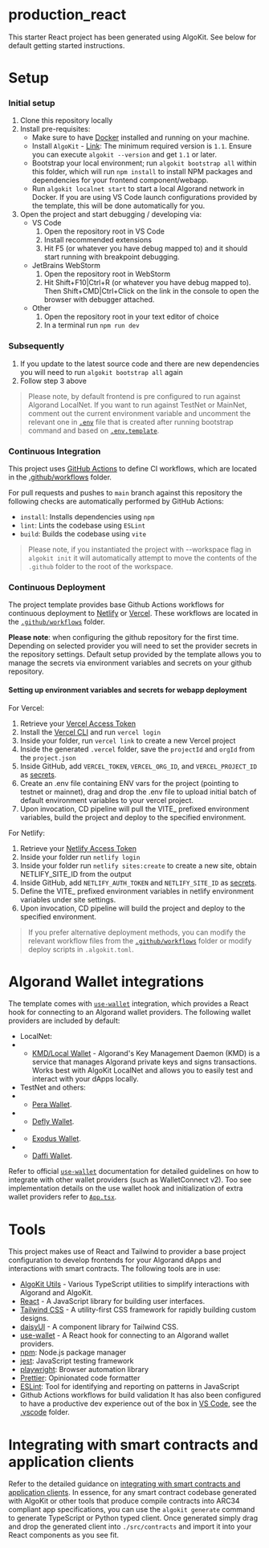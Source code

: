 # production_react

This starter React project has been generated using AlgoKit. See below for default getting started instructions.

# Setup

### Initial setup

1. Clone this repository locally
2. Install pre-requisites:
   - Make sure to have [Docker](https://www.docker.com/) installed and running on your machine.
   - Install `AlgoKit` - [Link](https://github.com/algorandfoundation/algokit-cli#install): The minimum required version is `1.1`. Ensure you can execute `algokit --version` and get `1.1` or later.
   - Bootstrap your local environment; run `algokit bootstrap all` within this folder, which will run `npm install` to install NPM packages and dependencies for your frontend component/webapp.
   - Run `algokit localnet start` to start a local Algorand network in Docker. If you are using VS Code launch configurations provided by the template, this will be done automatically for you.
3. Open the project and start debugging / developing via:
   - VS Code
     1. Open the repository root in VS Code
     2. Install recommended extensions
     3. Hit F5 (or whatever you have debug mapped to) and it should start running with breakpoint debugging.
   - JetBrains WebStorm
     1. Open the repository root in WebStorm
     2. Hit Shift+F10|Ctrl+R (or whatever you have debug mapped to). Then Shift+CMD|Ctrl+Click on the link in the console to open the browser with debugger attached.
   - Other
     1. Open the repository root in your text editor of choice
     2. In a terminal run `npm run dev`

### Subsequently

1. If you update to the latest source code and there are new dependencies you will need to run `algokit bootstrap all` again
2. Follow step 3 above

> Please note, by default frontend is pre configured to run against Algorand LocalNet. If you want to run against TestNet or MainNet, comment out the current environment variable and uncomment the relevant one in [`.env`](.env) file that is created after running bootstrap command and based on [`.env.template`](.env.template).

### Continuous Integration

This project uses [GitHub Actions](https://docs.github.com/en/actions/learn-github-actions/understanding-github-actions) to define CI workflows, which are located in the [.github/workflows](`.github/workflows`) folder.

For pull requests and pushes to `main` branch against this repository the following checks are automatically performed by GitHub Actions:

- `install`: Installs dependencies using `npm`
- `lint`: Lints the codebase using `ESLint`
- `build`: Builds the codebase using `vite`

> Please note, if you instantiated the project with --workspace flag in `algokit init` it will automatically attempt to move the contents of the `.github` folder to the root of the workspace.

### Continuous Deployment

The project template provides base Github Actions workflows for continuous deployment to [Netlify](https://www.netlify.com/) or [Vercel](https://vercel.com/). These workflows are located in the [`.github/workflows`](./.github/workflows) folder.

**Please note**: when configuring the github repository for the first time. Depending on selected provider you will need to set the provider secrets in the repository settings. Default setup provided by the template allows you to manage the secrets via environment variables and secrets on your github repository.


#### Setting up environment variables and secrets for webapp deployment

For Vercel:
1. Retrieve your [Vercel Access Token](https://vercel.com/support/articles/how-do-i-use-a-vercel-api-access-token)
2. Install the [Vercel CLI](https://vercel.com/cli) and run `vercel login`
3. Inside your folder, run `vercel link` to create a new Vercel project
4. Inside the generated `.vercel` folder, save the `projectId` and `orgId` from the `project.json`
5. Inside GitHub, add `VERCEL_TOKEN`, `VERCEL_ORG_ID`, and `VERCEL_PROJECT_ID` as [secrets](https://docs.github.com/en/actions/security-guides/encrypted-secrets).
6. Create an .env file containing ENV vars for the project (pointing to testnet or mainnet), drag and drop the .env file to upload initial batch of default environment variables to your vercel project.
7. Upon invocation, CD pipeline will pull the VITE_ prefixed environment variables, build the project and deploy to the specified environment.

For Netlify:
1. Retrieve your [Netlify Access Token](https://docs.netlify.com/cli/get-started/#obtain-a-token-in-the-netlify-ui)
2. Inside your folder run `netlify login`
3. Inside your folder run `netlify sites:create` to create a new site, obtain NETLIFY_SITE_ID from the output
4. Inside GitHub, add `NETLIFY_AUTH_TOKEN` and `NETLIFY_SITE_ID` as [secrets](https://docs.github.com/en/actions/security-guides/encrypted-secrets).
5. Define the VITE_ prefixed environment variables in netlify environment variables under site settings.
6. Upon invocation, CD pipeline will build the project and deploy to the specified environment.

> If you prefer alternative deployment methods, you can modify the relevant workflow files from the [`.github/workflows`](./.github/workflows) folder or modify deploy scripts in `.algokit.toml`.


# Algorand Wallet integrations

The template comes with [`use-wallet`](https://github.com/txnlab/use-wallet) integration, which provides a React hook for connecting to an Algorand wallet providers. The following wallet providers are included by default:
- LocalNet:
- - [KMD/Local Wallet](https://github.com/TxnLab/use-wallet#kmd-algorand-key-management-daemon) - Algorand's Key Management Daemon (KMD) is a service that manages Algorand private keys and signs transactions. Works best with AlgoKit LocalNet and allows you to easily test and interact with your dApps locally.
- TestNet and others:
- - [Pera Wallet](https://perawallet.app).
- - [Defly Wallet](https://defly.app).
- - [Exodus Wallet](https://www.exodus.com).
- - [Daffi Wallet](https://www.daffi.me).

Refer to official [`use-wallet`](https://github.com/txnlab/use-wallet) documentation for detailed guidelines on how to integrate with other wallet providers (such as WalletConnect v2). Too see implementation details on the use wallet hook and initialization of extra wallet providers refer to [`App.tsx`](./src/App.tsx).

# Tools

This project makes use of React and Tailwind to provider a base project configuration to develop frontends for your Algorand dApps and interactions with smart contracts. The following tools are in use:

- [AlgoKit Utils](https://github.com/algorandfoundation/algokit-utils-ts) - Various TypeScript utilities to simplify interactions with Algorand and AlgoKit.
- [React](https://reactjs.org/) - A JavaScript library for building user interfaces.
- [Tailwind CSS](https://tailwindcss.com/) - A utility-first CSS framework for rapidly building custom designs.
- [daisyUI](https://daisyui.com/) - A component library for Tailwind CSS.
- [use-wallet](https://github.com/txnlab/use-wallet) - A React hook for connecting to an Algorand wallet providers.
- [npm](https://www.npmjs.com/): Node.js package manager
- [jest](https://jestjs.io/): JavaScript testing framework
- [playwright](https://playwright.dev/): Browser automation library
- [Prettier](https://prettier.io/): Opinionated code formatter
- [ESLint](https://eslint.org/): Tool for identifying and reporting on patterns in JavaScript
- Github Actions workflows for build validation
It has also been configured to have a productive dev experience out of the box in [VS Code](https://code.visualstudio.com/), see the [.vscode](./.vscode) folder.
# Integrating with smart contracts and application clients

Refer to the detailed guidance on [integrating with smart contracts and application clients](./src/contracts/README.md). In essence, for any smart contract codebase generated with AlgoKit or other tools that produce compile contracts into ARC34 compliant app specifications, you can use the `algokit generate` command to generate TypeScript or Python typed client. Once generated simply drag and drop the generated client into `./src/contracts` and import it into your React components as you see fit.
